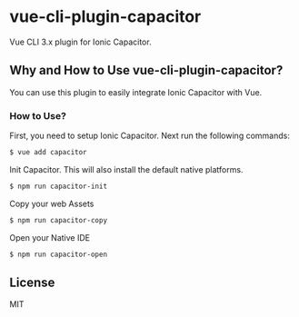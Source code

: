 # vue-cli-plugin-capacitor

Vue CLI 3.x plugin for Ionic Capacitor.

## Why and How to Use vue-cli-plugin-capacitor?

You can use this plugin to easily integrate Ionic Capacitor with Vue.

### How to Use? 

First, you need to setup Ionic Capacitor. Next run the following commands:

```bash
$ vue add capacitor
```

Init Capacitor. This will also install the default native platforms.

```bash
$ npm run capacitor-init 
```

Copy your web Assets

```bash
$ npm run capacitor-copy 
```

Open your Native IDE

```bash
$ npm run capacitor-open 
```





## License

MIT